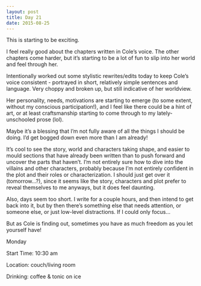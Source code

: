 ```yaml
---
layout: post
title: Day 21
date: 2015-08-25
---
```


This is starting to be exciting. 

I feel really good about the chapters written in Cole’s voice. The other chapters come harder, but it’s starting to be a lot of fun to slip into her world and feel through her. 

Intentionally worked out some stylistic rewrites/edits today to keep Cole’s voice consistent - portrayed in short, relatively simple sentences and language. Very choppy and broken up, but still indicative of her worldview. 

Her personality, needs, motivations are starting to emerge (to some extent, without my conscious participation!), and I feel like there could be a hint of art, or at least craftsmanship starting to come through to my lately-unschooled prose (lol). 

Maybe it’s a blessing that I’m not fully aware of all the things I should be doing. I’d get bogged down even more than I am already! 

It’s cool to see the story, world and characters taking shape, and easier to mould sections that have already been written than to push forward and uncover the parts that haven’t. I’m not entirely sure how to dive into the villains and other characters, probably because I’m not entirely confident in the plot and their roles or characterization. I should just get over it (tomorrow…?), since it seems like the story, characters and plot prefer to reveal themselves to me anyways, but it does feel daunting. 

Also, days seem too short. I write for a couple hours, and then intend to get back into it, but by then there’s something else that needs attention, or someone else, or just low-level distractions. If I could only focus… 

But as Cole is finding out, sometimes you have as much freedom as you let yourself have!


Monday

Start Time: 10:30 am

Location: couch/living room

Drinking: coffee & tonic on ice
